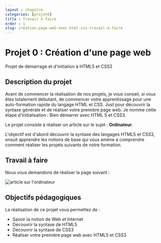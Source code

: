 ```yaml
---
layout : chapitre
categories: [projet0]
title : Travail à faire 
order : 1
slug: création-page-web-avec-html-css-travail-à-faire
---
```

# Projet 0 : Création d'une page web

Projet de démarrage et d'initiation à HTML5 et CSS3







## Description du projet

<!-- g layout : t 12-5 p-100 -->

<!-- note -->

Avant de commencer la réalisation de nos projets, je vous conseil, si vous êtes totalement débutant, de commencer votre apprentissage pour une auto-formation rapide du langage HTML et CSS. Just pour découvrir la syntaxe générale et de réaliser votre première page web. Je nomme cette étape d'initialisation : Bien démarrer avec HTML 5 et CSS3. 

<!-- end note -->

Le projet consiste à réaliser un article sur le sujet : **Ordinateur**. 

<!-- note -->

L'objectif est d'abord découvrir la syntaxe des langages HTML5 et CSS3, ensuit apprendre les notions de base qui vous amène à comprendre comment réaliser les projets suivants de notre formation.

<!-- end note -->

## Travail à faire 

<!-- g layout : t 12-9 p-100 -->

<!-- note -->

Nous vous demandons de réaliser la page suivant : 

<!-- end note -->

![article sur l'ordinateur](./images/projet0-article/résultat-finale.png)

## Objectifs pédagogiques

<!-- g layout : t 12-5 p-100 -->

<!-- note -->

La réalisation de ce projet vous permettez de :

<!-- end note -->

- Savoir la notion de Web et Internet
- Découvrir la syntaxe de HTML5
- Découvrir la syntaxe de CSS3
- Réaliser votre première page web avec HTML5 et CSS3




